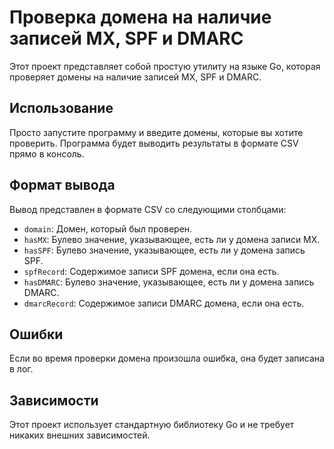 # Проверка домена на наличие записей MX, SPF и DMARC

Этот проект представляет собой простую утилиту на языке Go, которая проверяет домены на наличие записей MX, SPF и DMARC.

## Использование

Просто запустите программу и введите домены, которые вы хотите проверить. Программа будет выводить результаты в формате CSV прямо в консоль.

## Формат вывода

Вывод представлен в формате CSV со следующими столбцами:

- `domain`: Домен, который был проверен.
- `hasMX`: Булево значение, указывающее, есть ли у домена записи MX.
- `hasSPF`: Булево значение, указывающее, есть ли у домена запись SPF.
- `spfRecord`: Содержимое записи SPF домена, если она есть.
- `hasDMARC`: Булево значение, указывающее, есть ли у домена запись DMARC.
- `dmarcRecord`: Содержимое записи DMARC домена, если она есть.

## Ошибки

Если во время проверки домена произошла ошибка, она будет записана в лог.

## Зависимости

Этот проект использует стандартную библиотеку Go и не требует никаких внешних зависимостей.
